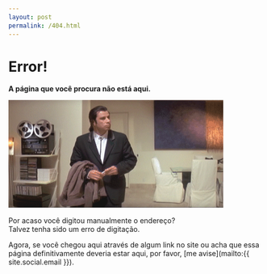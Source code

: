 ```yaml
---
layout: post
permalink: /404.html
---
```


# <span class="bad"><i class="fa fa-exclamation-circle fa-lg"></i> Error!</span>

__A página que você procura não está aqui.__

![Deu ruim.gif](/assets/img/error.gif)

Por acaso você digitou manualmente o endereço? <br>
Talvez tenha sido um erro de digitação.

Agora, se você chegou aqui através de algum link no site ou acha que essa página definitivamente deveria estar aqui, por favor, [me avise](mailto:{{ site.social.email }}). 

